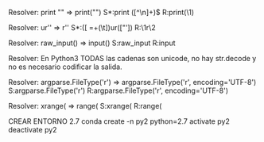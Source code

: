 Resolver: print "" => print("")
S\*:print ([^\n]+)$
R:print(\1)

Resolver: ur'' => r''
S\*:([ =\+\(\t])ur(["'])
R:\1r\2

Resolver: raw_input() => input()
S:raw_input
R:input

Resolver: En Python3 TODAS las cadenas son unicode, no hay str.decode y no es necesario codificar la salida.

Resolver: argparse.FileType('r') => argparse.FileType('r', encoding='UTF-8')
S:argparse.FileType('r')
R:argparse.FileType('r', encoding='UTF-8')

Resolver: xrange( => range(
S:xrange(
R:range(


CREAR ENTORNO 2.7
conda create -n py2 python=2.7
activate py2
deactivate py2